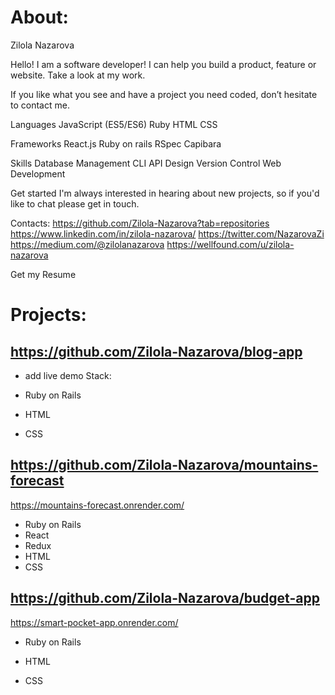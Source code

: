 # About:
Zilola Nazarova

Hello! I am a software developer! I can help you build a product, feature or website. Take a look at my work.

If you like what you see and have a project you need coded, don’t hesitate to contact me.

Languages
JavaScript (ES5/ES6)
Ruby
HTML
CSS

Frameworks
React.js
Ruby on rails
RSpec
Capibara

Skills
Database Management
CLI
API Design
Version Control
Web Development

Get started
I'm always interested in hearing about new projects, so if you'd like to chat please get in touch.


Contacts:
https://github.com/Zilola-Nazarova?tab=repositories
https://www.linkedin.com/in/zilola-nazarova/
https://twitter.com/NazarovaZi
https://medium.com/@zilolanazarova
https://wellfound.com/u/zilola-nazarova

Get my Resume

# Projects:
## https://github.com/Zilola-Nazarova/blog-app
- add live demo
Stack:
- Ruby on Rails

- HTML
- CSS

## https://github.com/Zilola-Nazarova/mountains-forecast
https://mountains-forecast.onrender.com/
- Ruby on Rails
- React
- Redux
- HTML
- CSS

## https://github.com/Zilola-Nazarova/budget-app
https://smart-pocket-app.onrender.com/
- Ruby on Rails

- HTML
- CSS